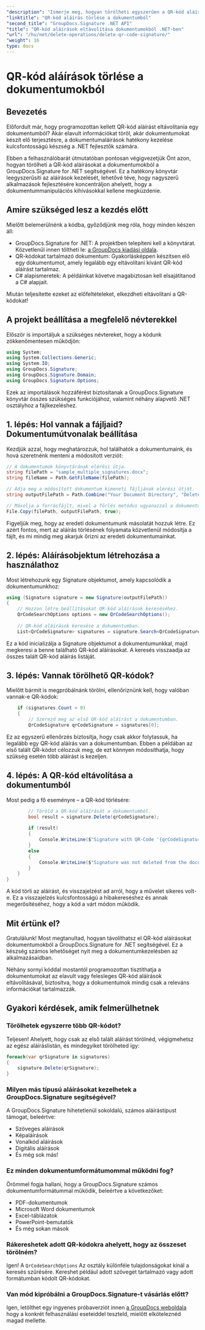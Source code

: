```yaml
---
"description": "Ismerje meg, hogyan törölheti egyszerűen a QR-kód aláírásokat dokumentumaiból a GroupDocs.Signature for .NET segítségével lépésről lépésre haladó fejlesztői útmutatónkkal."
"linktitle": "QR-kód aláírás törlése a dokumentumból"
"second_title": "GroupDocs.Signature .NET API"
"title": "QR-kód aláírások eltávolítása dokumentumokból .NET-ben"
"url": "/hu/net/delete-operations/delete-qr-code-signature/"
"weight": 16
type: docs
---
```

# QR-kód aláírások törlése a dokumentumokból

## Bevezetés

Előfordult már, hogy programozottan kellett QR-kód aláírást eltávolítania egy dokumentumból? Akár elavult információkat töröl, akár dokumentumokat készít elő terjesztésre, a dokumentumaláírások hatékony kezelése kulcsfontosságú készség a .NET fejlesztők számára.

Ebben a felhasználóbarát útmutatóban pontosan végigvezetjük Önt azon, hogyan törölheti a QR-kód aláírásokat a dokumentumokból a GroupDocs.Signature for .NET segítségével. Ez a hatékony könyvtár leegyszerűsíti az aláírások kezelését, lehetővé téve, hogy nagyszerű alkalmazások fejlesztésére koncentráljon ahelyett, hogy a dokumentummanipulációs kihívásokkal kellene megküzdenie.

## Amire szükséged lesz a kezdés előtt

Mielőtt belemerülnénk a kódba, győződjünk meg róla, hogy minden készen áll:

- GroupDocs.Signature for .NET: A projektben telepíteni kell a könyvtárat. Közvetlenül innen töltheti le: [a GroupDocs kiadási oldala](https://releases.groupdocs.com/signature/net/).
- QR-kódokat tartalmazó dokumentum: Gyakorlásképpen készítsen elő egy dokumentumot, amely legalább egy eltávolítani kívánt QR-kód aláírást tartalmaz.
- C# alapismeretek: A példáinkat követve magabiztosan kell elsajátítanod a C# alapjait.

Miután teljesítette ezeket az előfeltételeket, elkezdheti eltávolítani a QR-kódokat!

## A projekt beállítása a megfelelő névterekkel

Először is importáljuk a szükséges névtereket, hogy a kódunk zökkenőmentesen működjön:

```csharp
using System;
using System.Collections.Generic;
using System.IO;
using GroupDocs.Signature;
using GroupDocs.Signature.Domain;
using GroupDocs.Signature.Options;
```

Ezek az importálások hozzáférést biztosítanak a GroupDocs.Signature könyvtár összes szükséges funkciójához, valamint néhány alapvető .NET osztályhoz a fájlkezeléshez.

## 1. lépés: Hol vannak a fájljaid? Dokumentumútvonalak beállítása

Kezdjük azzal, hogy meghatározzuk, hol találhatók a dokumentumaink, és hová szeretnénk menteni a módosított verziót:

```csharp
// A dokumentumok könyvtárának elérési útja.
string filePath = "sample_multiple_signatures.docx";
string fileName = Path.GetFileName(filePath);

// Adja meg a módosított dokumentum kimeneti fájljának elérési útját.
string outputFilePath = Path.Combine("Your Document Directory", "DeleteQRCode", fileName);

// Másolja a forrásfájlt, mivel a Törlés metódus ugyanazzal a dokumentummal működik.
File.Copy(filePath, outputFilePath, true);
```

Figyeljük meg, hogy az eredeti dokumentumunk másolatát hozzuk létre. Ez azért fontos, mert az aláírás törlésének folyamata közvetlenül módosítja a fájlt, és mi mindig meg akarjuk őrizni az eredeti dokumentumainkat.

## 2. lépés: Aláírásobjektum létrehozása a használathoz

Most létrehozunk egy Signature objektumot, amely kapcsolódik a dokumentumunkhoz:

```csharp
using (Signature signature = new Signature(outputFilePath))
{
    // Hozzon létre beállításokat QR-kód aláírások kereséséhez.
    QrCodeSearchOptions options = new QrCodeSearchOptions();
    
    // QR-kód aláírások keresése a dokumentumban.
    List<QrCodeSignature> signatures = signature.Search<QrCodeSignature>(options);
```

Ez a kód inicializálja a Signature objektumot a dokumentumunkkal, majd megkeresi a benne található QR-kód aláírásokat. A keresés visszaadja az összes talált QR-kód aláírás listáját.

## 3. lépés: Vannak törölhető QR-kódok?

Mielőtt bármit is megpróbálnánk törölni, ellenőriznünk kell, hogy valóban vannak-e QR-kódok:

```csharp
    if (signatures.Count > 0)
    {
        // Szerezd meg az első QR-kód aláírást a dokumentumban.
        QrCodeSignature qrCodeSignature = signatures[0];
```

Ez az egyszerű ellenőrzés biztosítja, hogy csak akkor folytassuk, ha legalább egy QR-kód aláírás van a dokumentumban. Ebben a példában az első talált QR-kódot célozzuk meg, de ezt könnyen módosíthatja, hogy szükség esetén több aláírást is kezeljen.

## 4. lépés: A QR-kód eltávolítása a dokumentumból

Most pedig a fő eseményre – a QR-kód törlésére:

```csharp
        // Töröld a QR-kód aláírását a dokumentumból.
        bool result = signature.Delete(qrCodeSignature);
        
        if (result)
        {
            Console.WriteLine($"Signature with QR-Code '{qrCodeSignature.Text}' and encode type '{qrCodeSignature.EncodeType.TypeName}' was deleted from document ['{fileName}'].");
        }
        else
        {
            Console.WriteLine($"Signature was not deleted from the document! Signature with QR-Code '{qrCodeSignature.Text}' and encode type '{qrCodeSignature.EncodeType.TypeName}' was not found!");
        }
    }
}
```

A kód törli az aláírást, és visszajelzést ad arról, hogy a művelet sikeres volt-e. Ez a visszajelzés kulcsfontosságú a hibakereséshez és annak megerősítéséhez, hogy a kód a várt módon működik.

## Mit értünk el?

Gratulálunk! Most megtanultad, hogyan távolíthatsz el QR-kód aláírásokat dokumentumokból a GroupDocs.Signature for .NET segítségével. Ez a készség számos lehetőséget nyit meg a dokumentumkezelésben az alkalmazásaidban.

Néhány sornyi kóddal mostantól programozottan tisztíthatja a dokumentumokat az elavult vagy felesleges QR-kód aláírások eltávolításával, biztosítva, hogy a dokumentumok mindig csak a releváns információkat tartalmazzák.

## Gyakori kérdések, amik felmerülhetnek

### Törölhetek egyszerre több QR-kódot?

Teljesen! Ahelyett, hogy csak az első talált aláírást törölnéd, végigmehetsz az egész aláíráslistán, és mindegyiket törölheted így:

```csharp
foreach(var qrSignature in signatures)
{
    signature.Delete(qrSignature);
}
```

### Milyen más típusú aláírásokat kezelhetek a GroupDocs.Signature segítségével?

A GroupDocs.Signature hihetetlenül sokoldalú, számos aláírástípust támogat, beleértve:
- Szöveges aláírások
- Képaláírások
- Vonalkód aláírások
- Digitális aláírások
- És még sok más!

### Ez minden dokumentumformátumommal működni fog?

Örömmel fogja hallani, hogy a GroupDocs.Signature számos dokumentumformátummal működik, beleértve a következőket:
- PDF-dokumentumok
- Microsoft Word dokumentumok
- Excel-táblázatok
- PowerPoint-bemutatók
- És még sokan mások

### Rákereshetek adott QR-kódokra ahelyett, hogy az összeset törölném?

Igen! A `QrCodeSearchOptions` Az osztály különféle tulajdonságokat kínál a keresés szűrésére. Kereshet például adott szöveget tartalmazó vagy adott formátumban kódolt QR-kódokat.

### Van mód kipróbálni a GroupDocs.Signature-t vásárlás előtt?

Igen, letölthet egy ingyenes próbaverziót innen [a GroupDocs weboldala](https://releases.groupdocs.com/) hogy a konkrét felhasználási eseteiddel teszteld, mielőtt elköteleznéd magad mellette.